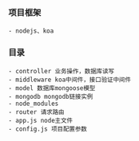 ### 项目框架
    - nodejs、koa
### 目录
    - controller 业务操作，数据库读写
    - middleware koa中间件，接口验证中间件
    - model 数据库mongoose模型
    - mongodb mongodb链接实例
    - node_modules
    - router 请求路由
    - app.js node主文件
    - config.js 项目配置参数